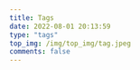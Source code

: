 ```yaml
---
title: Tags
date: 2022-08-01 20:13:59
type: "tags"
top_img: /img/top_img/tag.jpeg
comments: false
---
```

